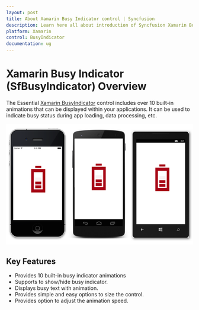 ```yaml
---
layout: post
title: About Xamarin Busy Indicator control | Syncfusion
description: Learn here all about introduction of Syncfusion Xamarin Busy Indicator (SfBusyIndicator) control, its elements and more.
platform: Xamarin
control: BusyIndicator
documentation: ug
---
```


# Xamarin Busy Indicator (SfBusyIndicator) Overview

The Essential [Xamarin BusyIndicator](https://www.syncfusion.com/xamarin-ui-controls/xamarin-busy-indicator) control includes over 10 built-in animations that can be displayed within your applications. It can be used to indicate busy status during app loading, data processing, etc. 

![SfBusyIndicator overview](images/Overview.png)

## Key Features

* Provides 10 built-in busy indicator animations
* Supports to show/hide busy indicator.
* Displays busy text with animation.
* Provides simple and easy options to size the control.
* Provides option to adjust the animation speed.